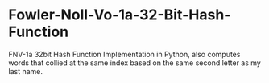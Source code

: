 # Fowler-Noll-Vo-1a-32-Bit-Hash-Function
FNV-1a 32bit Hash Function Implementation in Python, also computes words that collied at the same index based on the same second letter as my last name.
